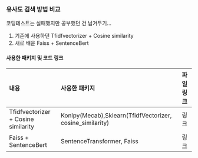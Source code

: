 ### 유사도 검색 방법 비교

코딩테스트는 실패했지만 공부했던 건 남겨두기...

1. 기존에 사용하던 Tfidfvectorizer + Cosine similarity
2. 새로 배운 Faiss + SentenceBert

#### 사용한 패키지 및 코드 링크

|내용|사용한 패키지|파일 링크|
|:------|:------|:------|
|Tfidfvectorizer + Cosine similarity|Konlpy(Mecab),Sklearn(TfidfVectorizer, cosine_similarity)|링크|
|Faiss + SentenceBert|SentenceTransformer, Faiss|링크|
